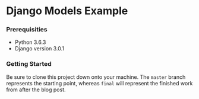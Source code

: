 # Django Models Example

### Prerequisities

- Python 3.6.3
- Django version 3.0.1

### Getting Started

Be sure to clone this project down onto your machine. The `master` branch represents the starting point, whereas `final` will represent the finished work from after the blog post.
